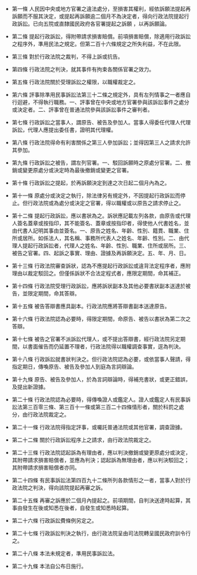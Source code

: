 * 第一條 人民因中央或地方官署之違法處分，至損害其權利，經依訴願法提起再訴願而不服其決定，或提起再訴願逾二個月不為決定者，得向行政法院提起行政訴訟。已向五院或直隸國民政府各官署提起之訴願 ，以再訴願論。

* 第二條 提起行政訴訟，得附帶請求損害賠償。前項損害賠償，除適用行政訴訟之程序外，準用民法之規定。但第二百十六條規定之所失利益，不在此限。

* 第三條 對於行政法院之裁判，不得上訴或抗告。

* 第四條 行政法院之判決，就其事件有拘束各關係官署之效力。

* 第五條 行政法院關於受理訴訟之權限，以職權裁定之。

* 第六條 評事除準用民事訴訟法第三十二條之規定外，具有左列情事之一者應自行迴避，不得執行職務。一、評事曾在中央或地方官署參與該訴訟事件之處分或決定者。二、評事曾在普通法院參與該訴訟事件之審判者。

* 第七條 行政訴訟之當事人，謂原告、被告及參加人。當事人得委任代理人代理訴訟，代理人應提出委任書，證明其代理權。

* 第八條 行政法院得命有利害關係之第三人參加訴訟；並得因第三人之請求允許其參加。

* 第九條 行政訴訟之被告，謂左列官署。一、駁回訴願時之原處分官署。二、撤銷或變更原處分或決定時為最後撤銷或變更之官署。

* 第十條 行政訴訟之提起，於再訴願決定到達之次日起二個月內為之。

* 第十一條 原處分或決定之執行，除法律另有規定外，不因提起行政訴訟而停止。但行政法院或為處分或決定之官署，得以職權或以原告之請求停止之。

* 第十二條 提起行政訴訟，應以書狀為之。訴狀應記載左列各款，由原告或代理人簽名蓋章或按指印，其不能簽名、蓋章或按指印者，得使他人代書姓名，並由代書人記明其事由並簽名。一、原告之姓名、年齡、性別、籍貫、職業、住所或居所。如係法人，其名稱、事務所代表人之姓名、年齡、性別。二、由代理人提起行政訴訟者，代理人之姓名、年齡、性別、職業、住所或居所。三、被告之官署。四、起訴之事實、理由、證據及再訴願決定。五、年、月、日。

* 第十三條 行政法院審查訴狀，認為不應提起行政訴訟或違背法定程序者，應附理由以裁定駁回之。但僅係訴狀不合法定程式者，應限定期間，命其補正。

* 第十四條 行政法院受理行政訴訟，應將訴狀副本及其他必要書狀副本送達於被告，並限定期間，命其答辯。

* 第十五條 被告答辯書應具副本。行政法院應將答辯書副本送達原告。

* 第十六條 行政法院認為必要時，得限定期間，命原告、被告以書狀為第二次之答辯。

* 第十七條 被告之官署不派訴訟代理人，或不提出答辯書，經行政法院另定期間，以書面催告而仍延置不理者，行政法院得以職權調查事實，逕為判決。

* 第十八條 行政訴訟就書狀判決之。但行政法院認為必要，或依當事人聲請，得指定期日，傳喚原告、被告及參加人到庭為言詞辯論。

* 第十九條 原告、被告及參加人，於為言詞辯論時，得補充書狀，或更正錯誤，及提出新證據。

* 第二十條 行政法院認為必要時，得傳喚證人或鑑定人。證人或鑑定人有民事訴訟法第三百零三條、第三百十一條或第三百二十四條情形者，關於科罰之處分，由行政法院裁定之。

* 第二十一條 行政法院得指定評事，或囑託普通法院或其他官署，調查證據。

* 第二十二條 關於行政訴訟程序上之請求，由行政法院裁定之。

* 第二十三條 行政法院認起訴為有理由者，應以判決撤銷或變更原處分或決定，其附帶請求損害賠償者，並應為判決；認起訴為無理由者，應以判決駁回之；其附帶請求損害賠償者亦同。

* 第二十四條 有民事訴訟法第四百九十二條所列各款情形之一者，當事人對於行政法院之判決，得向該院提起再審之訴。

* 第二十五條 再審之訴應於二個月內提起之。前項期間，自判決送達時起算，其事由發生在後或知悉在後者，自發生或知悉時起算。

* 第二十六條 行政訴訟費條例另定之。

* 第二十七條 行政訴訟判決之執行，由行政法院呈由司法院轉呈國民政府訓令行之。

* 第二十八條 本法未規定者，準用民事訴訟法。

* 第二十九條 本法自公布日施行。

